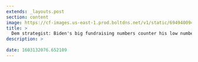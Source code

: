 ```yaml
--- 
extends: _layouts.post 
section: content 
image: https://cf-images.us-east-1.prod.boltdns.net/v1/static/694940094001/95e6fb7f-2439-4fe0-983f-52bffa072534/5fa52123-576e-47ce-8e14-5f41f787354a/1280x720/match/image.jpg 
title: > 
  Dem strategist: Biden's big fundraising numbers counter his low number of in-person events 
description: > 
   
date: 1603132076.652109 
--- 
```


